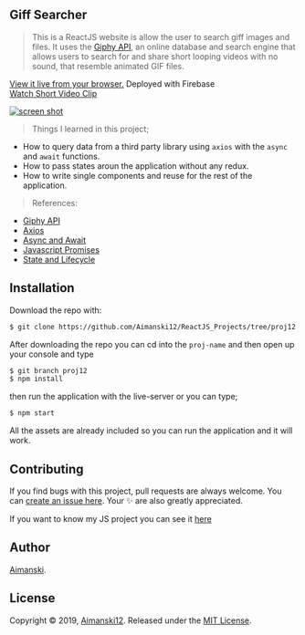 ## Giff Searcher

> This is a ReactJS website is allow the user to search giff images and files. It uses the [Giphy API](https://developers.giphy.com/), an online database and search engine that allows users to search for and share short looping videos with no sound, that resemble animated GIF files.

[View it live from your browser.](http://bit.ly/33orX9q) Deployed with Firebase<br>
[Watch Short Video Clip](https://youtu.be/ngMWwH9n-lA) <br>

<div float="left">
  <a href="https://youtu.be/ngMWwH9n-lA">
    <img src="https://github.com/Aimanski12/proj-resource/blob/master/libs/react/react12-giffsearch.gif" alt="screen shot">
  </a>
</div>

> Things I learned in this project;
  * How to query data from a third party library using `axios` with the `async` and `await` functions.
  * How to pass states aroun the application without any redux.
  * How to write single components and reuse for the rest of the application.
  
  > References:
  * [Giphy API](https://giphy.com/)
  * [Axios](https://www.npmjs.com/package/axios)
  * [Async and Await](https://developer.mozilla.org/en-US/docs/Web/JavaScript/Reference/Statements/async_function)
  * [Javascript Promises](https://developer.mozilla.org/en-US/docs/Web/JavaScript/Reference/Global_Objects/Promise)
  * [State and Lifecycle](https://reactjs.org/docs/state-and-lifecycle.html)

## Installation

Download the repo with:

```bash
$ git clone https://github.com/Aimanski12/ReactJS_Projects/tree/proj12 proj-name
```

After downloading the repo you can cd into the `proj-name` and then open up your console and type 

```bash
$ git branch proj12
$ npm install
```

then run the application with the live-server or you can type;

```bash
$ npm start
```

All the assets are already included so you can run the application and it will work. 

## Contributing

If you find bugs with this project, pull requests are always welcome. You can [create an issue here](https://github.com/Aimanski12/ReactJS_Projects/issues/new).
Your :sparkles: are also greatly appreciated.

If you want to know my JS project you can see it [here](http://bit.ly/aiman-javascript-projects)

## Author

[Aimanski](http://bit.ly/aiman-profile-github).

## License 

Copyright © 2019, [Aimanski12](http://bit.ly/aiman-profile-github).
Released under the [MIT License](LICENSE).

